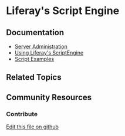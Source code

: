 # Liferay's Script Engine

## Documentation

* [Server Administration](https://portal.liferay.dev/docs/7-2/user/-/knowledge_base/u/server-administration)
* [Using Liferay's ScriptEngine](https://portal.liferay.dev/docs/7-2/user/-/knowledge_base/u/using-liferays-script-engine)
* [Script Examples](https://portal.liferay.dev/docs/7-2/user/-/knowledge_base/u/script-examples)

## Related Topics


## Community Resources


### Contribute

[Edit this file on github](https://github.com/olafk/controlpanel-documentation-docs/blob/master/md/72en/com_liferay_server_admin_web_portlet_ServerAdminPortlet/script.md)

